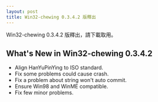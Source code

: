 ```yaml
---
layout: post
title: Win32-chewing 0.3.4.2 版釋出
---
```

Win32-chewing 0.3.4.2 版釋出，請下載取用。

What's New in Win32-chewing 0.3.4.2
----------------------------------------------------------
* Align HanYuPinYing to ISO standard.
* Fix some problems could cause crash.
* Fix a problem about string won't auto commit.
* Ensure Win98 and WinME compatible.
* Fix few minor problems.
